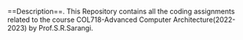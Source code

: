 ==Description==. 
This Repository contains all the coding assignments related to the course COL718-Advanced Computer Architecture(2022-2023) by Prof.S.R.Sarangi.
